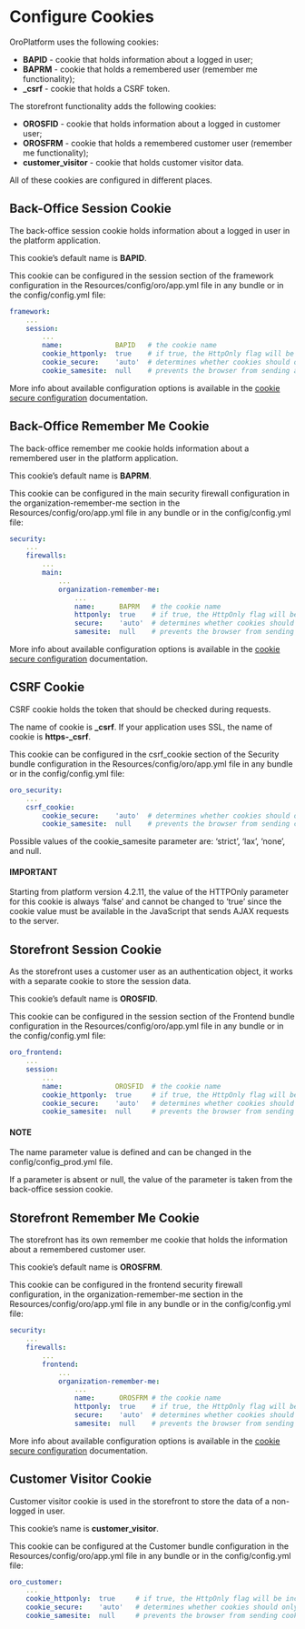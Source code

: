 <a id="dev-guide-setup-cookies-configuration"></a>

# Configure Cookies

OroPlatform uses the following cookies:

- **BAPID** - cookie that holds information about a logged in user;
- **BAPRM** - cookie that holds a remembered user (remember me functionality);
- **\_csrf** - cookie that holds a CSRF token.

The storefront functionality adds the following cookies:

- **OROSFID**  - cookie that holds information about a logged in customer user;
- **OROSFRM** - cookie that holds a remembered customer user (remember me functionality);
- **customer_visitor** - cookie that holds customer visitor data.

All of these cookies are configured in different places.

## Back-Office Session Cookie

The back-office session cookie holds information about a logged in user in the platform application.

This cookie’s default name is **BAPID**.

This cookie can be configured in the session section of the framework configuration
in the Resources/config/oro/app.yml file in any bundle or in the config/config.yml file:

```yaml
framework:
    ...
    session:
        ...
        name:             BAPID   # the cookie name
        cookie_httponly:  true    # if true, the HttpOnly flag will be included in the HTTP response header
        cookie_secure:    'auto'  # determines whether cookies should only be sent over secure connections
        cookie_samesite:  null    # prevents the browser from sending a cookie along with cross-site requests
```

More info about available configuration options is available in the <a href="https://symfony.com/doc/4.4/reference/configuration/framework.html#session" target="_blank">cookie secure configuration</a> documentation.

## Back-Office Remember Me Cookie

The back-office remember me cookie holds information about a remembered user in the platform application.

This cookie’s default name is **BAPRM**.

This cookie can be configured in the main security firewall configuration in the organization-remember-me section
in the Resources/config/oro/app.yml file in any bundle or in the config/config.yml file:

```yaml
security:
    ...
    firewalls:
        ...
        main:
            ...
            organization-remember-me:
                ...
                name:      BAPRM   # the cookie name
                httponly:  true    # if true, the HttpOnly flag will be included in the HTTP response header
                secure:    'auto'  # determines whether cookies should only be sent over secure connections
                samesite:  null    # prevents the browser from sending cookie along with cross-site requests
```

More info about available configuration options is available in the <a href="https://symfony.com/doc/4.4/reference/configuration/framework.html#session" target="_blank">cookie secure configuration</a> documentation.

## CSRF Cookie

CSRF cookie holds the token that should be checked during requests.

The name of cookie is **\_csrf**. If your application uses SSL, the name of cookie is **https-_csrf**.

This cookie can be configured in the csrf_cookie section of the Security bundle configuration
in the Resources/config/oro/app.yml file in any bundle or in the config/config.yml file:

```yaml
oro_security:
    ...
    csrf_cookie:
        cookie_secure:    'auto'  # determines whether cookies should only be sent over secure connections
        cookie_samesite:  null    # prevents the browser from sending cookie along with cross-site requests
```

Possible values of the cookie_samesite parameter are: ‘strict’, ‘lax’, ‘none’, and null.

#### IMPORTANT
Starting from platform version 4.2.11, the value of the HTTPOnly parameter for this cookie is always ‘false’ and cannot be changed to ‘true’ since the cookie value must be available in the JavaScript that sends AJAX requests to the server.

## Storefront Session Cookie

As the storefront uses a customer user as an authentication object, it works with a separate cookie to store the session data.

This cookie’s default name is **OROSFID**.

This cookie can be configured in the session section of the Frontend bundle configuration
in the Resources/config/oro/app.yml file in any bundle or in the config/config.yml file:

```yaml
oro_frontend:
    ...
    session:
        ...
        name:             OROSFID  # the cookie name
        cookie_httponly:  true     # if true, the HttpOnly flag will be included in the HTTP response header
        cookie_secure:    'auto'   # determines whether cookies should only be sent over secure connections
        cookie_samesite:  null     # prevents the browser from sending cookie along with cross-site requests
```

#### NOTE
The name parameter value is defined and can be changed in the config/config_prod.yml file.

If a parameter is absent or null, the value of the parameter is taken from the back-office session cookie.

## Storefront Remember Me Cookie

The storefront has its own remember me cookie that holds the information about a remembered customer user.

This cookie’s default name is **OROSFRM**.

This cookie can be configured in the frontend security firewall configuration, in the organization-remember-me section
in the Resources/config/oro/app.yml file in any bundle or in the config/config.yml file:

```yaml
security:
    ...
    firewalls:
        ...
        frontend:
            ...
            organization-remember-me:
                ...
                name:      OROSFRM # the cookie name
                httponly:  true    # if true, the HttpOnly flag will be included in the HTTP response header
                secure:    'auto'  # determines whether cookies should only be sent over secure connections
                samesite:  null    # prevents the browser from sending cookie along with cross-site requests
```

More info about available configuration options is available in the <a href="https://symfony.com/doc/4.4/reference/configuration/framework.html#session" target="_blank">cookie secure configuration</a> documentation.

## Customer Visitor Cookie

Customer visitor cookie is used in the storefront to store the data of a non-logged in user.

This cookie’s name is **customer_visitor**.

This cookie can be configured at the Customer bundle configuration
in the Resources/config/oro/app.yml file in any bundle or in the config/config.yml file:

```yaml
oro_customer:
    ...
    cookie_httponly:  true     # if true, the HttpOnly flag will be included in the HTTP response header
    cookie_secure:    'auto'   # determines whether cookies should only be sent over secure connections
    cookie_samesite:  null     # prevents the browser from sending cookie along with cross-site requests
```

<!-- Frontend -->
